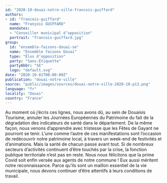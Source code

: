 ```yaml
---
id: "2020-10-douai-notre-ville-francois-guiffard"
authors:
- id: "francois-guiffard"
  name: "François GUIFFARD"
  mandates: 
  - "Conseiller municipal d’opposition"
  portrait: "francois-guiffard.jpg"
group:
  id: "ensemble-faisons-douai-se"
  name: "Ensemble faisons Douai"
  type: "Élus d’opposition"
  party: "Sans-Étiquette"
  partyAbbr: "SE"
  logo: "default.svg"
date: "2020-10-01T00:00:00Z"
publication: "douai-notre-ville"
source: "public/images/sources/douai-notre-ville-2020-10-p13.png"
language: "fr"
locality: "Douai"
country: "France"
---
```


Au moment où j’écris ces lignes, nous avons dû, au sein de Douaisis Tourisme, annuler les Journées Européennes du Patrimoine du fait de la dégradation des indicateurs de santé dans le département. De la même façon, nous venons d’apprendre avec tristesse que les Fêtes de Gayant ne pourront se tenir. L’une comme l’autre de ces manifestations sont l’occasion de redécouvrir notre patrimoine local, à travers un week-end de festivités et d’animations. Mais la santé de chacun passe avant tout. Si de nombreux secteurs d’activités continuent d’être touchés par la crise, la fonction publique territoriale n’est pas en reste. Nous nous félicitons que la prime Covid soit enfin versée aux agents de notre commune ! Eux aussi méritent notre reconnaissance. Parce qu’ils sont un maillon essentiel de la vie municipale, nous devons continuer d’être attentifs à leurs conditions de travail.

